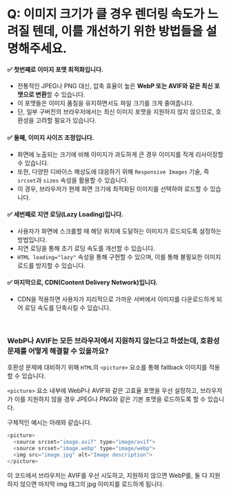 # Q: 이미지 크기가 클 경우 렌더링 속도가 느려질 텐데, 이를 개선하기 위한 방법들을 설명해주세요.

#### ✅ 첫번째로 이미지 포맷 최적화입니다. 
  - 전통적인 JPEG나 PNG 대신, 압축 효율이 높은 **WebP 또는 AVIF와 같은 최신 포맷으로 변환**할 수 있습니다. 
  - 이 포맷들은 이미지 품질을 유지하면서도 파일 크기를 크게 줄여줍니다.
  - 단, 일부 구버전의 브라우저에서는 최신 이미지 포맷을 지원하지 않지 않으므로, 호환성을 고려할 필요가 있습니다.

#### ✅ 둘째, 이미지 사이즈 조정입니다. 
  - 화면에 노출되는 크기에 비해 이미지가 과도하게 큰 경우 이미지를 작게 리사이징할 수 있습니다. 
  - 또한, 다양한 디바이스 해상도에 대응하기 위해 `Responsive Images` 기술, 즉 `srcset`과 `sizes` 속성을 활용할 수 있습니다. 
  - 이 경우, 브라우저가 현재 화면 크기에 최적화된 이미지를 선택하여 로드할 수 있습니다.

#### ✅ 세번째로 지연 로딩(Lazy Loading)입니다. 
  - 사용자가 화면에 스크롤할 때 해당 위치에 도달하는 이미지가 로드되도록 설정하는 방법입니다. 
  - 지연 로딩을 통해 초기 로딩 속도를 개선할 수 있습니다. 
  - `HTML loading="lazy"` 속성을 통해 구현할 수 있으며, 이를 통해 불필요한 이미지 로드를 방지할 수 있습니다.

#### ✅ 마지막으로, CDN(Content Delivery Network)입니다.
  - CDN을 적용하면 사용자가 지리적으로 가까운 서버에서 이미지를 다운로드하게 되어 로딩 속도를 단축시킬 수 있습니다.

<br/>

### WebP나 AVIF는 모든 브라우저에서 지원하지 않는다고 하셨는데, 호환성 문제를 어떻게 해결할 수 있을까요? 

호환성 문제에 대비하기 위해 `HTML`의 `<picture>` 요소를 통해 fallback 이미지를 적용할 수 있습니다.

`<picture>` 요소 내부에 WebP나 AVIF와 같은 고효율 포맷을 우선 설정하고, 브라우저가 이를 지원하지 않을 경우 JPEG나 PNG와 같은 기본 포맷을 로드하도록 할 수 있습니다.

구체적인 예시는 아래와 같습니다.

```javascript
<picture>
  <source srcset="image.avif" type="image/avif">
  <source srcset="image.webp" type="image/webp">
  <img src="image.jpg" alt="Image description">
</picture>
```

이 코드에서 브라우저는 AVIF를 우선 시도하고, 지원하지 않으면 WebP를, 둘 다 지원하지 않으면 마지막 img 태그의 jpg 이미지를 로드하게 됩니다.


